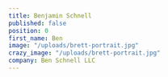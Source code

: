 ```yaml
---
title: Benjamin Schnell
published: false
position: 0
first_name: Ben
image: "/uploads/brett-portrait.jpg"
crazy_image: "/uploads/brett-portrait.jpg"
company: Ben Schnell LLC
---
```


